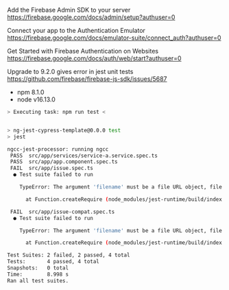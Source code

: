 Add the Firebase Admin SDK to your server
https://firebase.google.com/docs/admin/setup?authuser=0

Connect your app to the Authentication Emulator
https://firebase.google.com/docs/emulator-suite/connect_auth?authuser=0

Get Started with Firebase Authentication on Websites
https://firebase.google.com/docs/auth/web/start?authuser=0

Upgrade to 9.2.0 gives error in jest unit tests
https://github.com/firebase/firebase-js-sdk/issues/5687

- npm 8.1.0
- node v16.13.0

```bash
> Executing task: npm run test <


> ng-jest-cypress-template@0.0.0 test
> jest

ngcc-jest-processor: running ngcc
 PASS  src/app/services/service-a.service.spec.ts
 PASS  src/app/app.component.spec.ts
 FAIL  src/app/issue.spec.ts
  ● Test suite failed to run

    TypeError: The argument 'filename' must be a file URL object, file URL string, or absolute path string. Received 'http://localhost/index.node.cjs.js'

      at Function.createRequire (node_modules/jest-runtime/build/index.js:1813:23)

 FAIL  src/app/issue-compat.spec.ts
  ● Test suite failed to run

    TypeError: The argument 'filename' must be a file URL object, file URL string, or absolute path string. Received 'http://localhost/index.node.cjs.js'

      at Function.createRequire (node_modules/jest-runtime/build/index.js:1813:23)

Test Suites: 2 failed, 2 passed, 4 total
Tests:       4 passed, 4 total
Snapshots:   0 total
Time:        8.998 s
Ran all test suites.
```
